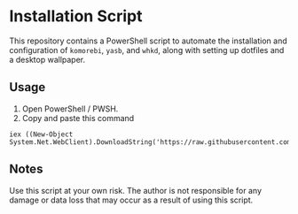 # Installation Script

This repository contains a PowerShell script to automate the installation and configuration of `komorebi`, `yasb`, and `whkd`, along with setting up dotfiles and a desktop wallpaper.

## Usage

1. Open PowerShell / PWSH.
2. Copy and paste this command
```
iex ((New-Object System.Net.WebClient).DownloadString('https://raw.githubusercontent.com/amnweb/dotfiles/main/install.ps1'))
```

## Notes

Use this script at your own risk. The author is not responsible for any damage or data loss that may occur as a result of using this script.